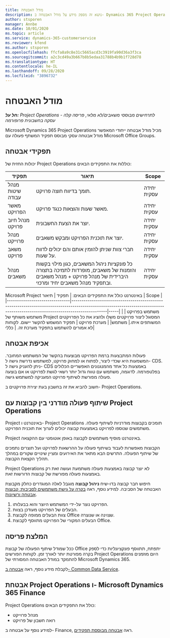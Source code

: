 ```yaml
---
title: מודל האבטחה
description: נושא זה מספק מידע על מודל האבטחה ב- Dynamics 365 Project Operations.
author: stsporen
manager: Annbe
ms.date: 10/01/2020
ms.topic: article
ms.service: dynamics-365-customerservice
ms.reviewer: kfend
ms.author: stsporen
ms.openlocfilehash: ffcfa8a9c8e31c5665acd3c3919fa90d36a3f3ca
ms.sourcegitcommit: a2c3cd49a3b667b8b5edaa31788b4b9b1f728d78
ms.translationtype: HT
ms.contentlocale: he-IL
ms.lasthandoff: 09/28/2020
ms.locfileid: "3896732"
---
```

# <a name="security-model"></a>מודל האבטחה

_**חל על:** Project Operations לתרחישים מבוססי משאבים/לא מלאי, פריסה קלה - עסקה בחשבונית פרופורמה_

Microsoft Dynamics 365 Project Operations מכיל מודל אבטחה ייחודי המאפשר מודל אבטחה עסקי מבוסס תפקיד המשתף פעולה עם Microsoft Office Groups. 


## <a name="security-roles"></a>תפקידי אבטחה
יכולות החזית של Project Operations כוללות את התפקידים הבאים:

| תפקיד                          | תיאור                                                                                                                                                                 | Scope |
|-------------------------------|-----------------------------------------------------------------------------------------------------------------------------------------------------------------------------|------|
| מנהל שיטות עבודה              | תומך בדיווח חוצה פרויקט.                                                                                                            | יחידה עסקית              |
| מאשר הפרויקט              | מאשר שעות והוצאות כנגד פרויקט.                                                                                                                              | יחידה עסקית |
| מנהל חיוב פרויקט | יוצר את הצעת החשבונית.                                                                                                                                                 | יחידה עסקית |
| מנהל פרוייקט               | יוצר את תוכנית הפרויקט ומבקש משאבים.                                                                                                                              | יחידה עסקית |
| משאב פרויקט              | חברי צוות שניתן להזמין אותם והם יכולים לדווח על שעות.                                                                                                          | יחידה עסקית|
| מנהל משאבים              | כל פונקציות ניהול המשאבים, כגון מילוי בקשות והזמנות של משאבים, מופרדות לתמיכה בתצורה היברידית של מנהל פרויקט + מנהל משאבים ובתפקיד מנהל משאבים יחיד ומרכזי. | יחידה עסקית |


Microsoft Project באינטרנט כולל את התפקידים הבאים:
| תפקיד                          | תיאור                                                                                                          | Scope |                                                       
|-------------------------------|-----------------------------------------------------------------------------------------------------------------------------------------------------------------------------|-----|
| משתמש בפרויקט | משתמש משותף של Project המסוגל ליצור פרויקטים משלו ולהציג את כל הפרויקטים המשותפים איתו.| משתמש|
| מערכת פרויקט | תפקיד המשמש להקשר יישום. לקוחות לא אמורים להשתמש בתפקיד מערכת זה. | כללי|

## <a name="security-enforcement"></a>אכיפת אבטחה
פעולות המתבצעות ברמת הפרויקט מבוצעות בהקשר של המשתמש המחובר. המשמעות היא שכדי ליצור, לפתוח או למחוק פרויקט, למשתמש נדרשת גישה ל- CDS. ניתן להעניק גישה ל- CDS באמצעות כל אחד מהמנגנונים האפשריים הכלולים בפלטפורמה. לדוגמה, משתמש עם טווח גדול יותר רשאי לגשת לפרויקט או אם בוצעה פעולה מפורשת לשיתוף פרויקט המעניקה למשתמש גישה.

חשוב להביא את זה בחשבון בעת יצירת פרויקטים ב- Project Operations.

## <a name="modern-group-collaboration-with-project-operations"></a>שיתוף פעולה מודרני בין קבוצות עם Project Operations
Project באינטרנט ו- Project Operations תומכים בקבוצות מודרניות לשיתוף פעולה. משתמשים שנוספו לפרויקט באמצעות קבוצה יכולים לערוך את תוכנית הפרויקט.

Project באינטרנט מוסיף משתמשים לקבוצה באופן אוטומטי עם ההקצאה.

הקבוצות מאפשרות לעבוד בשיתוף פעולה על ההרשאות לפרויקט ועל תוצרים נתמכים של שיתוף הפעולה. התרשים הבא מתאר את האירועים ומציין שינויים שקורים במהלך תהליך הקצאת הקבוצה.

Project Operations לא יוצר קבוצה באמצעות פעולה משתמעת ועושה זאת רק באמצעות פעולה מפורשת של קבוצות הדורשות זאת.

חיפוש חבר קבוצה בדו-שיח **ניהול קבוצה** מוגבל לאלה המוגדרים כחלק מקבוצת האבטחה של הסביבה. למידע נוסף, ראה [בקרה על גישת משתמשים לסביבות: קבוצות אבטחה ורשיונות](https://docs.microsoft.com/power-platform/admin/control-user-access).

1. הפרויקט נוצר על-ידי המשתמש היוצר והוא בבעלותו.
2. הבעלים של הפרויקט מעודכן בצוות.
3. צוות הבעלים ממופה לקבוצת Office שצוינה או שנוצרה.
4. הבעלים המקורי של הפרויקט מתווסף לקבוצת Office.

## <a name="deployment-recommendation"></a>המלצת פריסה
ככל שמודל שיתוף הפעולה של קבוצת Office יתפתח, תתווסף פונקציונליות כדי לספק בקרה מפורטת יותר לאורך זמן. לקוחות הפורשים Project Operations היום מוזמנים להתמקד במודל האבטחה המסורתי של Microsoft Dynamics 365.

לקבלת מידע נוסף, ראה [אבטחה ב- Common Data Service](https://docs.microsoft.com/power-platform/admin/wp-security).

## <a name="project-operations-and-microsoft-dynamics-365-finance-security"></a>אבטחת Project Operations ו- Microsoft Dynamics 365 Finance
Project Operations כולל את התפקידים הבאים:

- מנהל פרוייקט
- רואה חשבון של פרויקט

למידע נוסף על אבטחה ב- Finance, ראה [אבטחה מבוססת תפקידים](https://docs.microsoft.com/dynamics365/fin-ops-core/dev-itpro/sysadmin/role-based-security).


